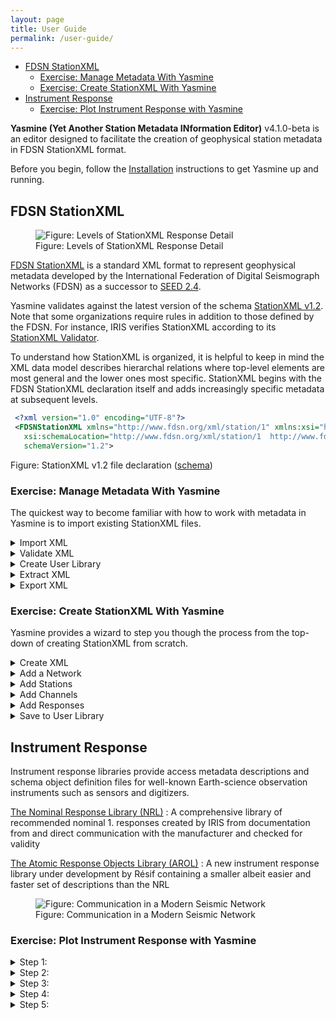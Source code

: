 ```yaml
---
layout: page
title: User Guide
permalink: /user-guide/
---
```

- [FDSN StationXML](#fdsn-stationxml)
  - [Exercise: Manage Metadata With Yasmine](#exercise-manage-metadata-with-yasmine)
  - [Exercise: Create StationXML With Yasmine](#exercise-create-stationxml-with-yasmine)
- [Instrument Response](#instrument-response)
  - [Exercise: Plot Instrument Response with Yasmine](#exercise-plot-instrument-response-with-yasmine)

**Yasmine (Yet Another Station Metadata INformation Editor)** v4.1.0-beta is an editor designed to facilitate the creation of geophysical station metadata in FDSN StationXML format.

Before you begin, follow the [Installation](/yasmine-stationxml-editor/installation) instructions to get Yasmine up and running.

## FDSN StationXML

<figure>
   <img alt="Figure: Levels of StationXML Response Detail" src="/yasmine-stationxml-editor/assets/images/response-level-details.drawio.png" />
   <figcaption>Figure: Levels of StationXML Response Detail</figcaption>
</figure>

[FDSN StationXML](http://www.fdsn.org/xml/station) is a standard XML format to represent geophysical metadata developed by the International Federation of Digital Seismograph Networks (FDSN) as a successor to [SEED 2.4](http://www.fdsn.org/publications.htm).

Yasmine validates against the latest version of the schema [StationXML v1.2](https://docs.fdsn.org/projects/stationxml/en/latest/). Note that some organizations require rules in addition to those defined by the FDSN. For instance, IRIS verifies StationXML according to its [StationXML Validator](http://github.com/iris-edu/stationxml-validator).

To understand how StationXML is organized, it is helpful to keep in mind the XML data model describes hierarchal relations where top-level elements are most general and the lower ones most specific. StationXML begins with the FDSN StationXML declaration itself and adds increasingly specific metadata at subsequent levels.

```xml
 <?xml version="1.0" encoding="UTF-8"?>
 <FDSNStationXML xmlns="http://www.fdsn.org/xml/station/1" xmlns:xsi="http://www.w3.org/2001/XMLSchema-instance"
   xsi:schemaLocation="http://www.fdsn.org/xml/station/1  http://www.fdsn.org/xml/station/fdsn-station-1.2.xsd"
   schemaVersion="1.2">
```
Figure: StationXML v1.2 file declaration ([schema](https://www.fdsn.org/xml/station/fdsn-station-1.2.xsd))

### Exercise: Manage Metadata With Yasmine

The quickest way to become familiar with how to work with metadata in Yasmine is to import existing StationXML files.

<details><summary>Import XML</summary>

   <table>
      <tr>
         <td>
            <input type="checkbox" />
            Choose an existing StationXML file or one from the IRIS <a href="http://service.iris.edu/fdsnws/station/1">fdsnws-station</a> service (e.g. <a href="https://service.iris.edu/fdsnws/station/1/query?net=UW&station=QARB&channel=HNE&location=01&level=channel&nodata=404">here</a>)
         </td>
      </tr>
      <tr>
         <td>
            <input type="checkbox" />
            From the <code>XML</code> tab, select <code>Import XML</code> then your file
         </td>
      </tr>
   </table>

</details>

<details><summary>Validate XML</summary>

   <table>
      <tr>
         <td>
            <input type="checkbox" />
            From the <code>XML</code> tab, double-click your filename then <code>File -> Validate</code>
         </td>
      </tr>
      <tr>
         <td>
            <input type="checkbox" />
            Bonus: Why won't <a href="https://service.iris.edu/fdsnws/station/1/query?net=XB&station=ELYSE&channel=MHU&level=response&nodata=404">this</a> file validate?
         </td>
      </tr>
   </table>

</details>

<details><summary>Create User Library</summary>

   <table>
      <td>    
         <input type="checkbox" />
         From the <code>User Library</code> tab, select <code>Create a new library</code> and provide a name
      </td>
   </table>
</details>

<details><summary>Extract XML</summary>

   <table>
      <tr>
         <td>
            <input type="checkbox" />
            From the <code>XML</code> tab, double-click your filename
         </td>
      </tr>
      <tr>
         <td>
            <input type="checkbox" />
            Select a Network and <code>Extract -> Extract a selected Network to user library</code>
         </td>
      </tr>
   </table>

</details>

<details><summary>Export XML</summary>

   <table>
      <td>
         <input type="checkbox" />
         From the <code>XML</code> tab, highlight the filename then <code>Export as XML</code>
      </td>
   </table>

</details>

### Exercise: Create StationXML With Yasmine

Yasmine provides a wizard to step you though the process from the top-down of creating StationXML from scratch.  

<details><summary>Create XML</summary>

   <table>
      <tr>
         <td>
            <input type="checkbox" />
            From the <code>XML</code> tab, select <code>Create</code> then provide the XML container name for Yasmine and top-level <a href="https://docs.fdsn.org/projects/stationxml/en/latest/reference.html#fdsnstationxml-required">FDSN StationXML</a> information
         </td>
      </tr>
   </table>

</details>

<details><summary>Add a Network</summary>

   <table>
      <tr>
         <td>
            <input type="checkbox" />
           Select <code>Inventory</code> and <code>Add -> Add a network using a wizard</code>
         </td>
      </tr>
      <tr>
         <td>
            <input type="checkbox" />
            Provide <a href="https://docs.fdsn.org/projects/stationxml/en/latest/reference.html#network-required">Network</a> information and select <code>Next</code>
         </td>
      </tr>
   </table>

</details>

<details><summary>Add Stations</summary>

   <table>
      <td>
         <input type="checkbox" />
         Provide <a href="https://docs.fdsn.org/projects/stationxml/en/latest/reference.html#station">Station</a> information and select <code>Next</code>
      </td>
   </table>

</details>

<details><summary>Add Channels</summary>

   <table>
      <td>
         <input type="checkbox" />
         Provide <a href="https://docs.fdsn.org/projects/stationxml/en/latest/reference.html#channel">Channel</a> information and select <code>Next</code>
      </td>
   </table>

</details>

<details><summary>Add Responses</summary>

   <table>
      <tr>
         <td>
            <input type="checkbox" />
            Provide <a href="https://docs.fdsn.org/projects/stationxml/en/latest/reference.html#response">Response</a> information and select <code>Next</code>
         </td>
      </tr>
      <tr>
         <td>
            <input type="checkbox" />
            Provide remaining <a href="https://docs.fdsn.org/projects/stationxml/en/latest/reference.html#channel">Channel</a> information and select <code>Next</code>
         </td>
      </tr>
   </table>
</details>

<details><summary>Save to User Library</summary>

   <table>
       <tr>
         <td>
          <input type="checkbox" />
            Select to save Network, Station, and Channel information to your User Library then <code>Complete Wizard</code>
         </td>
      </tr>
   </table>

</details>

## Instrument Response

Instrument response libraries provide access metadata descriptions and schema object definition files for well-known Earth-science observation instruments such as sensors and digitizers.

[The Nominal Response Library (NRL)](https://ds.iris.edu/ds/nrl/)
: A comprehensive library of recommended nominal 1. responses created by IRIS from documentation from and direct communication with the manufacturer and checked for validity

[The Atomic Response Objects Library (AROL)](https://gitlab.com/resif/arol/)
: A new instrument response library under development by Résif containing a smaller albeit easier and faster set of descriptions than the NRL

<figure>
   <img alt="Figure: Communication in a Modern Seismic Network" src="/yasmine-stationxml-editor/assets/images/communication-in-a-modern-seismic-network.drawio.png" />
   <figcaption>Figure: Communication in a Modern Seismic Network</figcaption>
</figure>

### Exercise: Plot Instrument Response with Yasmine

<details><summary>Step 1:</summary>

   <table>
      <tr>
         <td>
            <input type="checkbox" />
         </td>
      </tr>
   </table>

</details>


<details><summary>Step 2:</summary>

   
   <table>
      <tr>
         <td>
            <input type="checkbox" />
         </td>
      </tr>
   </table>

</details>

<details><summary>Step 3:</summary>

   <table>
      <tr>
         <td>
            <input type="checkbox" />
         </td>
      </tr>
   </table>

</details>


<details><summary>Step 4:</summary>

  
   <table>
      <tr>
         <td>
            <input type="checkbox" />
         </td>
      </tr>
   </table>

</details>


<details><summary>Step 5:</summary>

   <table>
      <tr>
         <td>
            <input type="checkbox" />
         </td>
      </tr>
   </table>

</details>
